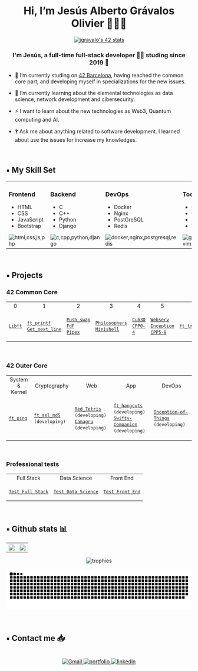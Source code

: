 


<h1 align="center"> Hi, I’m Jesús Alberto Grávalos Olivier 🙋🏻‍♂️ </h1>


<div align="center">
  
[![jgravalo's 42 stats](https://badge.mediaplus.ma/binary/jgravalo?1337Badge=off&UM6P=off)](https://github.com/jgravalo/42Cursus)

</div>


### <div align="center">I'm Jesús, a full-time full-stack developer 👨‍💻 studing since 2019 🚀</div>  
  

- 🔭 I’m currently studing on [42 Barcelona](https://www.42barcelona.com/es/), having reached the common core part, and developing myself in specializations for the new issues.


- 🌱 I’m currently learning about the elemental technologies as data science, network development and cibersecurity.
  

- ⚡ I want to learn about the new technologies as Web3, Quantum computing and AI.


- ❓ Ask me about anything related to software development. I learned about use the issues for increase my knowledges.
<br>

## ▪️ My Skill Set
<table align="center"><tr><td valign="top" width="25%">

### Frontend
- HTML
- CSS
- JavaScript
- Bootstrap
<img alt="html,css,js,php" src="https://skillicons.dev/icons?i=html,css,js,bootstrap"/>

</td><td valign="top" width="25%">

### Backend
- C
- C++
- Python
- Django
<img alt="c,cpp,python,django" src="https://skillicons.dev/icons?i=c,cpp,python,django"/>

</td><td valign="top" width="25%">

### DevOps
- Docker
- Nginx
- PostGreSQL
- Redis
<img alt="docker,nginx,postgresql,redis" src="https://skillicons.dev/icons?i=docker,nginx,postgresql,redis"/>

</td><td valign="top" width="25%">

### Tools
- Git
- Github
- Bash
- Vim
<img alt="git,github,bash,vim" src="https://skillicons.dev/icons?i=git,github,bash,vim"/>

</td></tr></table>
<br>

## ▪️ Projects
### 42 Common Core
<div align="center">
<table>
  <tr>
    <td align="center"> 0 </td>
    <td align="center"> 1 </td>
    <td align="center"> 2 </td>
    <td align="center"> 3 </td>
    <td align="center"> 4 </td>
    <td align="center"> 5 </td>
    <td align="center"> 6 </td>
  </tr>
  <tr>
    <td align="left">

[`Libft`](https://github.com/jgravalo/Libft)
    </td>
    <td align="left">

  [`ft_printf`](https://github.com/jgravalo/ft_printf)<br>
  [`Get_next_line`](https://github.com/jgravalo/Get_next_line)
    </td>
    <td align="left">

[`Push_swap`](https://github.com/jgravalo/Push_swap)<br>
[`FdF`](https://github.com/jgravalo/FdF)<br>
[`Pipex`](https://github.com/jgravalo/Pipex)
    </td>
    <td align="left">

[`Philosophers`](https://github.com/jgravalo/Philosophers)<br>
[`Minishell`](https://github.com/jgravalo/Minishell)
    </td>
    <td align="left">

[`Cub3D`](https://github.com/jgravalo/Cub3D)<br>
[`CPP0-4`](https://github.com/jgravalo/CPP0-4)
    </td>
    <td align="left">

[`Webserv`](https://github.com/jgravalo/Webserv)<br>
[`Inception`](https://github.com/jgravalo/Inception)<br>
[`CPP5-9`](https://github.com/jgravalo/CPP5-9)
    </td>
    <td align="left">

[`ft_transcendence`](https://github.com/jgravalo/ft_transcendence)<br>
    </td>
  </tr>
</table>
</div>
<br>

### 42 Outer Core
<div align="center">
<table>
  <tr>
    <td align="center"> System & Kernel </td>
    <td align="center"> Cryptography </td>
    <td align="center"> Web </td>
    <td align="center"> App </td>
    <td align="center"> DevOps </td>
  </tr>
  <tr>
    <td align="left">
      
[`ft_ping`](https://github.com/jgravalo/ft_ping)
    </td>
    <td align="left">
    
[`ft_ssl_md5`](https://github.com/jgravalo/ft_ssl_md5) `(developing)`
    </td>
    <td align="left">

[`Red_Tetris`](https://github.com/jgravalo/Red_Tetris) `(developing)`<br>
[`Camagru`](https://github.com/jgravalo/Camagru) `(developing)`
    </td>
    <td align="left">

[`ft_hangouts`](https://github.com/jgravalo/ft_hangouts) `(developing)`<br>
[`Swifty-Companion`](https://github.com/jgravalo/Swifty-Companion) `(developing)`
    </td>
    <td align="left">
    
[`Inception-of-Things`](https://github.com/jgravalo/Inception-of-Things) `(developing)`
    </td>
  </tr>
</table>
</div>
<br>

### Professional tests
<div align="center">
<table>
  <tr>
    <td align="center"> Full Stack </td>
    <td align="center"> Data Science </td>
    <td align="center"> Front End </td>
  </tr>
  <tr>
    <td align="center">
      
[`Test_Full_Stack`](https://github.com/jgravalo/Task-Management-System)
    </td>
    <td align="center">
    
[`Test_Data_Science`](https://github.com/jgravalo/Test_Data_Science)
    </td>
    <td align="center">
    
[`Test_Front_End`](https://github.com/jgravalo/Test_Front_End)
    </td>
  </tr>
</table>
</div>
<br>


## ▪️ Github stats 📊
<table align="center"><tr><td align="center" valign="center" width="50%">

<div align="center"><img src="https://github-readme-stats.vercel.app/api?username=jgravalo&show_icons=true&count_private=true&hide_border=true" align="center" style="width: 100%" /></div>

</td><td valign="top" width="50%">

<div align="center"><img src="https://github-readme-stats.vercel.app/api/top-langs/?username=jgravalo&hide_border=true&layout=donut" align="center" style="width: 100%" /></div>

</td></tr></table>

<div align="center">
  <img src="https://github-profile-trophy.vercel.app/?username=jgravalo&row=1" alt="trophies" style="width:75%">
</div>

<p align="center">
  <a href="https://github.com/jgravalo">
    <img src="https://raw.githubusercontent.com/Platane/snk/output/github-contribution-grid-snake.svg">
  </a>
</p>
<br>

## ▪️ Contact me 📥
<br/>
<div align="center">
<a href='mailto:jgravalo@student.42barcelona.com' target="_blank">
<img src=https://img.shields.io/badge/Gmail-100000?&style=for-the-badge&logo=Gmail&logoColor=white&labelColor=EA4335&color=EA4335 alt=Gmail style="margin-bottom: 5px;" />
</a>
<a href="https://jgravalo.github.io" target="_blank">
<img src=https://img.shields.io/badge/github-%2324292e.svg?&style=for-the-badge&logo=github&logoColor=white alt=portfolio style="margin-bottom: 5px;" />
</a>
<a href="https://linkedin.com/in/jgravalo" target="_blank">
<img src=https://img.shields.io/badge/linkedin-%231E77B5.svg?&style=for-the-badge&logo=linkedin&logoColor=white alt=linkedin style="margin-bottom: 5px;" />
</a>
</div>
<br/>
<br/>
<br/>
<br/>
